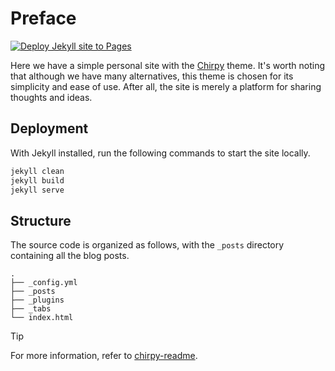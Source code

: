 # Preface

[![Deploy Jekyll site to Pages](https://github.com/VeriTas-arch/veritas-arch.github.io/actions/workflows/jekyll.yml/badge.svg)](https://github.com/VeriTas-arch/veritas-arch.github.io/actions/workflows/jekyll.yml)

Here we have a simple personal site with the [Chirpy][chirpy] theme. It's worth noting that although we have many alternatives, this theme is chosen for its simplicity and ease of use. After all, the site is merely a platform for sharing thoughts and ideas.

## Deployment

With Jekyll installed, run the following commands to start the site locally.

```ruby
jekyll clean
jekyll build
jekyll serve
```

[chirpy]: https://github.com/cotes2020/jekyll-theme-chirpy/

## Structure

The source code is organized as follows, with the `_posts` directory containing all the blog posts.

```shell
.
├── _config.yml
├── _posts
├── _plugins
├── _tabs
└── index.html
```

> [!TIP]
> For more information, refer to [chirpy-readme](/chirpy-readme.md).
